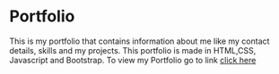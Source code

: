 # Portfolio

This is my portfolio that contains information about me like my contact details, skills and my projects. This portfolio is made in HTML,CSS, Javascript and Bootstrap. To view my Portfolio go to link [click here](https://yashjeena.github.io/Portfolio/) 

